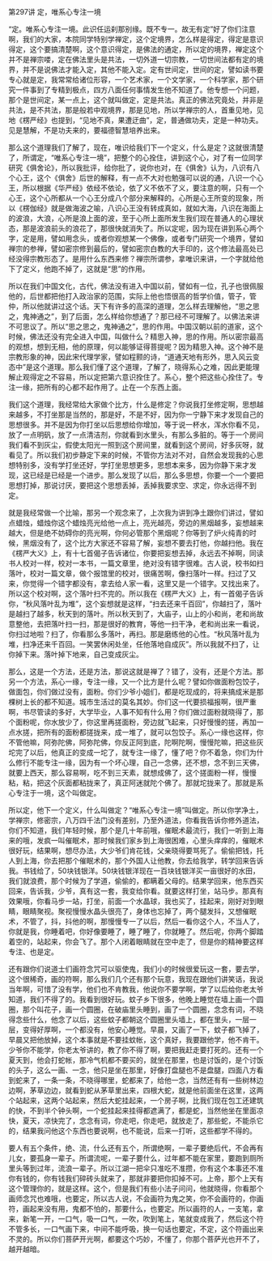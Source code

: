 第297讲 定，唯系心专注一境

“定。唯系心专注一境。此识任运刹那别缘。既不专一。故无有定”好了你们注意啊，我们的大家，本院同学特别学禅定，这个定境界，怎么样是得定，得定是意识得定，这个要搞清楚啊，这个意识得定，是佛法的通定，所以定的境界，禅定这个并不是禅宗喽，定在佛法里头是共法，一切外道一切宗教，一切世间法都有定的境界，并不是说佛法才能入定，其他不能入定。定有世间定，世间的定，譬如读书要专心就是定，我常常给诸位形容，一个艺术家，一个文学家，一个科学家，那个研究一件事到了专精到极点，四方八面任何事情发生他不知道了。他专想一个问题，那个是世间定，某一点上，这个就叫做定，定是共法。真正的佛法究竟处，并非是共法，是不共法，那是般若中观境界，那是见地，所以学禅宗的人，首重见地，见地《楞严经》也提到，“见地不真，果遭迂曲”，定，普通做功夫，定是一种功夫。见是慧解，不是功夫来的，要福德智慧培养出来。

那么这个道理我们了解了，现在，唯识给我们下一个定义，什么是定？这就很清楚了，所谓定，“唯系心专注一境”，把整个的心拴住，讲到这个心，对了有一位同学研究《俱舍论》，所以我批评，给你批了，说你也对，在《俱舍》认为，八识有八个心王，这个《俱舍》后世的解释，有一点不大对也勉强可以说的通，八识一个心王，所以根据《华严经》依经不依论，依了义不依不了义，要注意的啊，只有一个心王，这个心所都从一个心王分成八个部分来解释的。心所是心王所变的现象，所以《楞伽经》就是做海波之喻，八识心王没有转成真如，就如大海，八识在海面上的波浪，大浪，心所是浪上面的波，至于心所上面所发生我们现在普通人的心理状态，那是波浪前头的浪花了，那很快就消失了。所以定呢，因为现在讲到系心两个字，定是用，譬如用念头，或者你观想某一个佛像，或者专门研究一个境界，譬如禅宗的参禅，譬如密宗修到最后的，譬如密宗白教的大手印的，这个修法最高处已经没得宗教形态了。是用什么东西来修？禅宗所谓参，拿唯识来讲，一个字就给他下了定义，他跑不掉了，这就是“思”的作用。

所以在我们中国文化，古代，佛法没有进入中国以前，譬如有一位，孔子也很佩服他的，后世都把他打入政治家的范围，实际上他也悟很高的哲学价值，管子，管仲，所以他就讲过这个话。天下有许多的高深的道理，怎么样去理解他，“思之思之，鬼神通之”，到了后面，怎么样给你想通了？那已经不可理解了。以佛法来讲不可思议了。所以“思之思之，鬼神通之”，思的作用。中国汉朝以前的道家，这个时候，佛法还没有完全进入中国，叫做什么？精思入神，思的作用。所以密宗最高的观想，想到无相，他的原理，何以能够证得菩提呢？因为精思入神。这个神不是宗教形象的神，因此宋代理学家，譬如程颢的诗，“道通天地有形外，思入风云变态中”是这个道理。那么我们懂了这个道理，了解了，晓得系心之难，因此更能理解止观得定之不容易，所以定把第六意识拴住了。系心，整个把这些心拴住了。专注一缘，把所有的心都不起作用了。止在一个东西上面。

我们这个道理，我经常给大家做个比方，什么是修定？你说我打坐修定啊，思想越来越多，不打坐那是当然的，那是好，不是不好，因为你一宁静下来才发现自己的思想很多。并不是因为你打坐以后思想给你增加，等于说一杯水，浑水你看不见，放了一点明矾，放了一点清洁剂，你就看到水里头，有那么多脏的。等于一个房间我们看不到灰尘，假使太阳光一照到这个房间里，就看到这个房间，好多灰呀，就看见了。所以我们初步静定下来的时候，不管你方法对不对，自然会发现我的心思想特别多，没有学打坐还好，学打坐思想更多，思想本来多，因为你静下来才发现，这已经是已经是一个进步。那么发现了以后，那么多思想，你要一个一个要把思想打掉，那说讨厌，要把这个思想丢掉，丢掉我要求空、求定，你永远得不到定。

就是我经常做一个比喻，那另一个观念来了，上次我为讲到净土跟你们讲过，譬如点蜡烛，蜡烛你这个蜡烛亮光给他一点上，亮光越亮，旁边的黑烟越多，妄想越来越大，但是绝不妨碍你的亮光啊，你何必管那个黑烟呢？你等到了炉火纯青的时候，黑烟没有了，这个比方大家还不容易了解，妄想不要去打他，你越扫他。我在《楞严大义》上，有十七首偈子告诉诸位，你要把妄想去掉，永远去不掉啊，同读书人校对一样，校对一本书，一篇文章里，绝对没有错字很难。古人说，校书如扫落叶，校对一篇文章，做个报馆里的校对，很痛苦啊，像扫落叶一样。扫过了又来，你觉得一个错字都没有，拿去给人家一看，这里又是一个错字。又找出来了。所以这个校对啊，这个落叶扫不完的。所以我在《楞严大义》上，有一首偈子告诉你，“秋风落叶乱为堆”，这个妄想就是这样，“扫去还来千百回”，你越扫了，落叶是越扫了越多，秋天到的落叶。所以秋天到了，大庙子，山上的小和尚，老和尚故意整他，去把落叶扫一扫，那是很好的教育，等他一扫干净，老和尚出来一看说，你扫过地啦？扫了，你看那么多落叶，再扫。那是磨练他的心性。“秋风落叶乱为堆，扫净还来千百回。一笑罢休闲处坐，任他落地自成灰”。所以我就不扫了，让你掉下来。落叶掉下地来，自己变成灰尘。

那么，这是一个方法，还是方法，那说这就是禅了？错了，没有，还是个方法。那另一个方法，系心一缘，专注一缘，又一个比方是什么呢？譬如你做面粉包饺子，做面包，你们做过没有，面粉。你们少爷小姐们，都是吃现成的，将来搞成米是那棵树上长的都不知道。城市生活过的莫名其妙。你们这一代要损福报啊，很严重啊，书尽管读的多好，大学毕业，人事不知有什么用？你们做过面粉就晓得了，那个面粉呢，你水放少了，你这里再搓面粉，旁边就飞起来，只好慢慢的搓，再加一点水搓，把所有的面粉都搓拢来，成一堆了，就可以包饺子。系心一缘也这样，你不管他嘛，阿弥陀佛，阿弥陀佛，你反正阿到底，陀啊陀啊，慢慢陀嘛，把这些灰坨完了以后，他真正的变成一坨了，就专注一缘了，懂了吧？你不着急，你们为什么修行不能专注一缘，因为有一个坏心理，自己一念佛，还不想，念不到三天佛，就要上西天，那么容易啊，吃不到三天素，就想成佛了，这个搓面粉一样，慢慢粘，粘，把这个灰面都粘拢来了，真正阿迷就陀个佛了。那就坨拢来了。那就是系心专注于一境，这个叫做定。

所以定，他下一个定义，什么叫做定？“唯系心专注一境”叫做定。所以你学净土，学禅宗，修密宗，八万四千法门没有差别，乃至外道法，你看我告诉你修外道法，你们不知道，我们年轻时候，那个是几十年前哦，催眠术最流行，我们一听到上海来的哦，发疯一叫催眠术，那时候我们家乡到上海很困难，心里头痒痒的，催眠术很好玩，结果啊，想尽办法，大少爷们肯花钱，父亲晓得要骂死了。偷偷把钱，托人到上海，你去把那个催眠术的，那个外国人让他教，你去给我学，转学回来告诉我。书钱给了，50块钱银洋。50块钱银洋现在一百块钱银洋买一亩很好的水田，我们就浪费，那个时候为了学道，偷偷的，都瞒着父母的。结果学回来，他东西买回来，告诉我，少爷，真有这一套，我变给你看。就要这样打坐，站马步。那真有效果哦，你看马步一站，打坐，前面一个水晶球，我也买了，挂起来，刚好对到眼睛，眼睛聚视。聚视慢慢水晶头很亮了，身体也忘掉了，两个腿发抖，又想催眠术，不管了，抖，抖他的啊，那慢慢专一了以后，然后一看你这个人，不当人了，你就是我，你睡着吧，你好像要睡了，睡了睡了，你就睡了。然后呢，你两个脚踏着空的，站起来，你会飞了。那个人闭着眼睛就在空中走了，但是你的精神要这样专注、也是定。

还有跟你们说道士们画符念咒可以驱使鬼，我们小的时候很爱玩这一套，要去学，这个很稀奇，画的符啊，那么我们几个还有那个玩意，我现在跟他们讲笑话，我说当年啊，可惜了没有学，他们也不肯教我，他说你不要学啊，学了以后给你老太爷知道，我们不得了的。我看到很好玩。蚊子乡下很多，他晚上睡觉在墙上画一个圆圈，那个叫花子，画一个圆圈，在破庙里头睡到，画了一个圆圈，念念有词，不晓得念些什么，他念了以后，这些蚊子都朝这个圆圈里头墙上，都在里头，一层一层，变得好厚啊，一个都没有，他安心睡觉。早晨，又画了一下，蚊子都飞掉了，早晨又把他放掉，这个本事就是不要挂蚊帐，这个真好，我要跟他学，他不肯干。少爷你不能学，你老太爷讲的，教了你不得了啊，要把我赶走要打死的。还有一个夏天到，他会打蛇帐，那冷气机都不要买的，就坐在那里，也是讨饭的，是个讨饭的头子，这么一画、一念，他只是坐在那里，好像打盘腿也不是盘腿，四面八方看到蛇来了，一条一条，不晓得哪里，蛇都来了，给他一念，当然还有有一些树林边边啊，茅草边边，就看到蛇从茅草里出来，四根大蛇，就是他前面坐在这里，这两个站起来，这两个站起来，然后大蛇挂起来，一个房子啊，比我们现在包工还建筑的快，不到半个钟头啊，一个蛇挂起来挂得都遮满了，都是蛇，当然他坐在里面凉快，夏天，凉快完了，念念有词，你走吧，你走吧，就放走了，那些蛇，不能杀它的，结果我问他这个东西也要说啊，也不能说，后来一打听，这些都学不得的。

要人有五个条件，绝、流，什么还有五个，所谓绝啊，一辈子要绝后代，不会再有儿女，要孤身一辈子。所谓流呢，一辈子要什么，过年都不能在家里，要跑到厕所里头等到过年，流浪一辈子。所以江湖一把伞只准吃不准攒，你有这个本事还不准你有钱的，你有钱我们碎砖头就来了，那就非要把你扣掉不可。上帝，那个上天有这个管理你的，就是这样。这个，但是我们有些小法子问问，他就晓得，你看那个画师念咒也难哦，也要定，所以古人说，不会画符为鬼之笑，你不会画符的，你画符，画起来没有用，鬼都不怕的，那要什么，也要定。所以画符的人，一支笔，拿来，新笔一开，一口气，吸一口气，一吹，吹到笔上，笔就变成我了，然后这个符不管多长，一口气画下来，中间不能呼吸，换一句话也要定，不定，这个符画出来不灵的。所以你们菩萨开光啊，都要这个巧妙，不懂了，你那个菩萨光也开不了，越开越暗。



